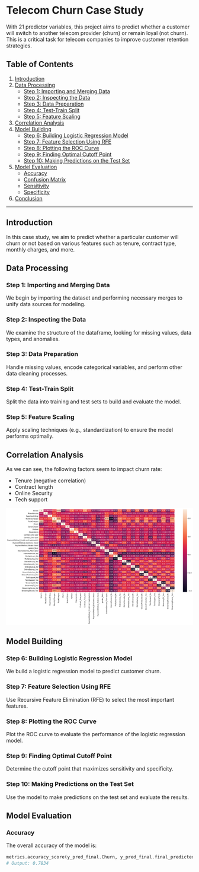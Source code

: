 # Telecom Churn Case Study

With 21 predictor variables, this project aims to predict whether a customer will switch to another telecom provider (churn) or remain loyal (not churn). This is a critical task for telecom companies to improve customer retention strategies.

## Table of Contents
1. [Introduction](#introduction)
2. [Data Processing](#data-processing)
   - [Step 1: Importing and Merging Data](#step-1-importing-and-merging-data)
   - [Step 2: Inspecting the Data](#step-2-inspecting-the-data)
   - [Step 3: Data Preparation](#step-3-data-preparation)
   - [Step 4: Test-Train Split](#step-4-test-train-split)
   - [Step 5: Feature Scaling](#step-5-feature-scaling)
3. [Correlation Analysis](#correlation-analysis)
4. [Model Building](#model-building)
   - [Step 6: Building Logistic Regression Model](#step-6-building-logistic-regression-model)
   - [Step 7: Feature Selection Using RFE](#step-7-feature-selection-using-rfe)
   - [Step 8: Plotting the ROC Curve](#step-8-plotting-the-roc-curve)
   - [Step 9: Finding Optimal Cutoff Point](#step-9-finding-optimal-cutoff-point)
   - [Step 10: Making Predictions on the Test Set](#step-10-making-predictions-on-the-test-set)
5. [Model Evaluation](#model-evaluation)
   - [Accuracy](#accuracy)
   - [Confusion Matrix](#confusion-matrix)
   - [Sensitivity](#sensitivity)
   - [Specificity](#specificity)
6. [Conclusion](#conclusion)

---

## Introduction

In this case study, we aim to predict whether a particular customer will churn or not based on various features such as tenure, contract type, monthly charges, and more.

## Data Processing

### Step 1: Importing and Merging Data
We begin by importing the dataset and performing necessary merges to unify data sources for modeling.

### Step 2: Inspecting the Data
We examine the structure of the dataframe, looking for missing values, data types, and anomalies.

### Step 3: Data Preparation
Handle missing values, encode categorical variables, and perform other data cleaning processes.

### Step 4: Test-Train Split
Split the data into training and test sets to build and evaluate the model.

### Step 5: Feature Scaling
Apply scaling techniques (e.g., standardization) to ensure the model performs optimally.

## Correlation Analysis

As we can see, the following factors seem to impact churn rate: 
* Tenure (negative correlation)
* Contract length
* Online Security
* Tech support

![Correlation Heatmap](./corr.png)

## Model Building

### Step 6: Building Logistic Regression Model
We build a logistic regression model to predict customer churn.

### Step 7: Feature Selection Using RFE
Use Recursive Feature Elimination (RFE) to select the most important features.

### Step 8: Plotting the ROC Curve
Plot the ROC curve to evaluate the performance of the logistic regression model.

### Step 9: Finding Optimal Cutoff Point
Determine the cutoff point that maximizes sensitivity and specificity.

### Step 10: Making Predictions on the Test Set
Use the model to make predictions on the test set and evaluate the results.

## Model Evaluation

### Accuracy
The overall accuracy of the model is:

```python
metrics.accuracy_score(y_pred_final.Churn, y_pred_final.final_predicted)
# Output: 0.7834

